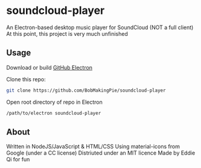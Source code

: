 # soundcloud-player
An Electron-based desktop music player for SoundCloud (NOT a full client)
At this point, this project is very much unfinished

## Usage
Download or build [GitHub Electron](http://electron.atom.io)

Clone this repo:
```bash
git clone https://github.com/BobMakingPie/soundcloud-player
```

Open root directory of repo in Electron
```bash
/path/to/electron soundcloud-player
```

## About
Written in NodeJS/JavaScript & HTML/CSS
Using material-icons from Google (under a CC license)
Distriuted under an MIT licence
Made by Eddie Qi for fun
